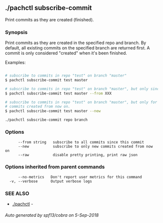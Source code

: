 ## ./pachctl subscribe-commit

Print commits as they are created (finished).

### Synopsis


Print commits as they are created in the specified repo and
branch.  By default, all existing commits on the specified branch are
returned first.  A commit is only considered "created" when it's been
finished.

Examples:

```sh

# subscribe to commits in repo "test" on branch "master"
$ pachctl subscribe-commit test master

# subscribe to commits in repo "test" on branch "master", but only since commit XXX.
$ pachctl subscribe-commit test master --from XXX

# subscribe to commits in repo "test" on branch "master", but only for new
# commits created from now on.
$ pachctl subscribe-commit test master --new

```

```
./pachctl subscribe-commit repo branch
```

### Options

```
      --from string   subscribe to all commits since this commit
      --new           subscribe to only new commits created from now on
      --raw           disable pretty printing, print raw json
```

### Options inherited from parent commands

```
      --no-metrics   Don't report user metrics for this command
  -v, --verbose      Output verbose logs
```

### SEE ALSO
* [./pachctl](./pachctl.md)	 - 

###### Auto generated by spf13/cobra on 5-Sep-2018
